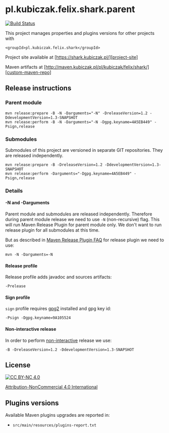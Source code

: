 
pl.kubiczak.felix.shark.parent
==============================

[![Build Status](https://travis-ci.org/wiiitek/pl.kubiczak.felix.shark.parent.svg?branch=master)](https://travis-ci.org/wiiitek/pl.kubiczak.felix.shark.parent)


This project manages properties and plugins versions for other projects with

    <groupId>pl.kubiczak.felix.shark</groupId>

Project site available at [https://shark.kubiczak.pl/][project-site]

Maven artifacts at [http://maven.kubiczak.pl/pl/kubiczak/felix/shark/][custom-maven-repo]

Release instructions
--------------------


### Parent module

```
mvn release:prepare -B -N -Darguments="-N" -DreleaseVersion=1.2 -DdevelopmentVersion=1.3-SNAPSHOT
mvn release:perform -B -N -Darguments="-N -Dgpg.keyname=4A5EB449" -Psign,release 
```


### Submodules

Submodules of this project are versioned in separate GIT repositories.
They are released independently.

```
mvn release:prepare -B -DreleaseVersion=1.2 -DdevelopmentVersion=1.3-SNAPSHOT 
mvn release:perform -Darguments="-Dgpg.keyname=4A5EB449" -Psign,release
```

### Details

#### -N and -Darguments

Parent module and submodules are released independently.
Therefore during parent module release we need to use `-N` (non-recursive) flag.
This will run Maven Release Plugin for parent module only.
We don't want to run release plugin for all submodules at this time.

But as described in [Maven Release Plugin FAQ][maven-release-plugin-faq]
for release plugin we need to use:

    mvn -N -Darguments=-N

#### Release profile

Release profile adds javadoc and sources artifacts:

    -Prelease

#### Sign profile

`sign` profile requires [gpg2][gpg2] installed and gpg key id:

    -Psign -Dgpg.keyname=9A105524

#### Non-interactive release

In order to perform [non-interactive][maven-release-plugin-non-interative] release we use:

    -B -DreleaseVersion=1.2 -DdevelopmentVersion=1.3-SNAPSHOT

License
-------

[![CC BY-NC 4.0](https://licensebuttons.net/l/by-nc/4.0/88x31.png "Attribution-NonCommercial 4.0 International")][license]

[Attribution-NonCommercial 4.0 International][license]


Plugins versions
---------------------

Available Maven plugins upgrades are reported in:

* `src/main/resources/plugins-report.txt`

[license]: http://creativecommons.org/licenses/by-nc/4.0/
[project-site]: https://shark.kubiczak.pl/
[custom-maven-repo]: http://maven.kubiczak.pl/pl/kubiczak/felix/shark/
[maven-release-plugin-faq]: http://maven.apache.org/maven-release/maven-release-plugin/faq.html#nonrecursive
[maven-release-plugin-non-interative]: http://maven.apache.org/maven-release/maven-release-plugin/examples/non-interactive-release.html
[gpg2]: https://www.gnupg.org/
